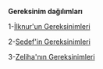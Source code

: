 **Gereksinim dağılımları**

1-[İlknur'un Gereksinimleri](gereksinim-analizleri/ilknur_gereksinim_analizleri.md)


2-[Sedef'in Gereksinimleri](gereksinim-analizleri/sedef_gereksinim_analizleri.md)


3-[Zeliha'nın Gereksinimleri](gereksinim-analizleri/zeliha_gereksinim_analizleri.md)
